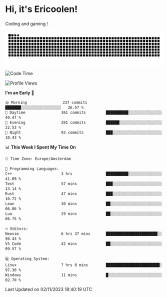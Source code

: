 # Hi, it's Ericoolen!
Coding and gaming！

<picture>
  <source media="(prefers-color-scheme: dark)" srcset="https://raw.githubusercontent.com/Eric-Song-Nop/Eric-Song-Nop/output/github-contribution-grid-snake-dark.svg">
  <source media="(prefers-color-scheme: light)" srcset="https://raw.githubusercontent.com/Eric-Song-Nop/Eric-Song-Nop/output/github-contribution-grid-snake.svg">
  <img alt="github contribution grid snake animation" src="https://raw.githubusercontent.com/Eric-Song-Nop/Eric-Song-Nop/output/github-contribution-grid-snake.svg">
</picture>

<!--START_SECTION:waka-->
![Code Time](http://img.shields.io/badge/Code%20Time-1%2C082%20hrs%208%20mins-blue)

![Profile Views](http://img.shields.io/badge/Profile%20Views-0-blue)

**I'm an Early 🐤** 

```text
🌞 Morning                237 commits         ███████░░░░░░░░░░░░░░░░░░   26.57 % 
🌆 Daytime                361 commits         ██████████░░░░░░░░░░░░░░░   40.47 % 
🌃 Evening                201 commits         ██████░░░░░░░░░░░░░░░░░░░   22.53 % 
🌙 Night                  93 commits          ███░░░░░░░░░░░░░░░░░░░░░░   10.43 % 
```


📊 **This Week I Spent My Time On** 

```text
🕑︎ Time Zone: Europe/Amsterdam

💬 Programming Languages: 
C++                      3 hrs               ██████████░░░░░░░░░░░░░░░   41.09 % 
Text                     57 mins             ███░░░░░░░░░░░░░░░░░░░░░░   13.14 % 
Rust                     47 mins             ███░░░░░░░░░░░░░░░░░░░░░░   10.72 % 
Lean                     30 mins             ██░░░░░░░░░░░░░░░░░░░░░░░   06.86 % 
Lua                      29 mins             ██░░░░░░░░░░░░░░░░░░░░░░░   06.75 % 

🔥 Editors: 
Neovim                   6 hrs 37 mins       ███████████████████████░░   90.43 % 
VS Code                  42 mins             ██░░░░░░░░░░░░░░░░░░░░░░░   09.57 % 

💻 Operating System: 
Linux                    7 hrs 8 mins        ████████████████████████░   97.30 % 
Windows                  11 mins             █░░░░░░░░░░░░░░░░░░░░░░░░   02.70 % 
```


 Last Updated on 02/11/2023 18:40:19 UTC
<!--END_SECTION:waka-->
